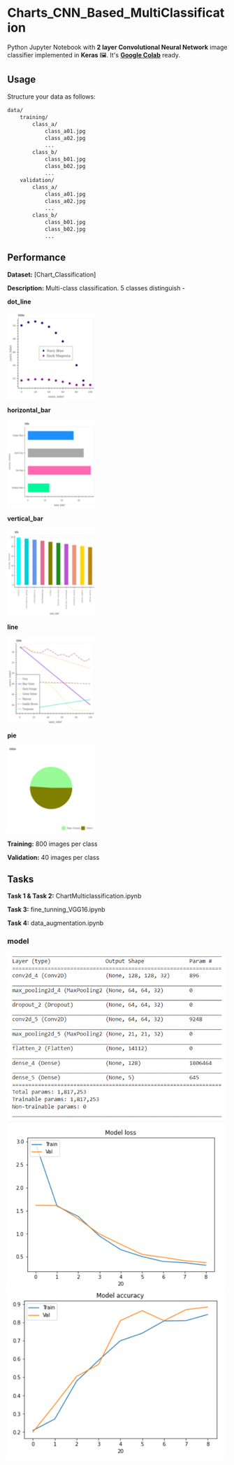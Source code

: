 # Charts_CNN_Based_MultiClassification

Python Jupyter Notebook with **2 layer Convolutional Neural Network** image classifier implemented in **Keras** 🖼️. It's **[Google Colab](https://colab.research.google.com/)** ready.

## Usage

Structure your data as follows:

	data/
		training/
			class_a/
				class_a01.jpg
				class_a02.jpg
				...
			class_b/
				class_b01.jpg
				class_b02.jpg
				...
		validation/
			class_a/
				class_a01.jpg
				class_a02.jpg
				...
			class_b/
				class_b01.jpg
				class_b02.jpg
				...

## Performance

**Dataset:** [Chart_Classification]

**Description:** Multi-class classification. 5 classes distinguish - 
    
**dot_line**  

<img src ="model and plots/800.png" width="200">

**horizontal_bar**

<img src ="model and plots/200.png" width="200">

**vertical_bar** 

<img src ="model and plots/0.png" width="200">

**line** 

<img src ="model and plots/400.png" width="200">

**pie**

<img src ="model and plots/602.png" width="200">


**Training:**  800 images per class

**Validation:** 40 images per class


## Tasks

**Task 1 & Task 2:** ChartMulticlassification.ipynb

**Task 3:** fine_tunning_VGG16.ipynb

**Task 4:** data_augmentation.ipynb

### model

<img src="model and plots/model.png" width="500">

<br>

<img src="model and plots/model loss.png" width="500">

<br>

<img src ="model and plots/model accuracy.png" width="500">






